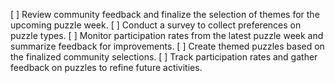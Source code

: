 [ ] Review community feedback and finalize the selection of themes for the upcoming puzzle week.
[ ] Conduct a survey to collect preferences on puzzle types.
[ ] Monitor participation rates from the latest puzzle week and summarize feedback for improvements.
[ ] Create themed puzzles based on the finalized community selections.
[ ] Track participation rates and gather feedback on puzzles to refine future activities.